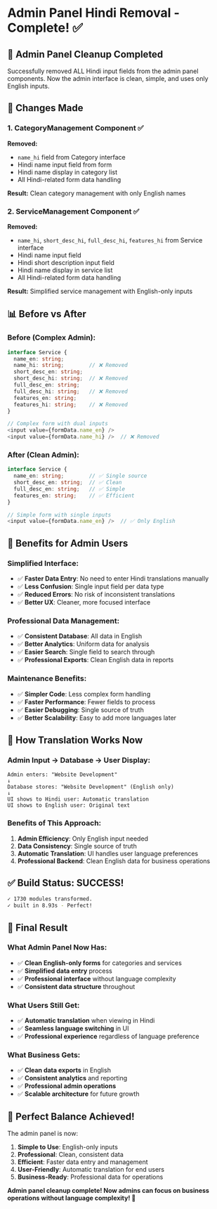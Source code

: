 # Admin Panel Hindi Removal - Complete! ✅

## 🎯 Admin Panel Cleanup Completed

Successfully removed ALL Hindi input fields from the admin panel components. Now the admin interface is clean, simple, and uses only English inputs.

## 🔧 Changes Made

### 1. CategoryManagement Component ✅
**Removed:**
- `name_hi` field from Category interface
- Hindi name input field from form
- Hindi name display in category list
- All Hindi-related form data handling

**Result:** Clean category management with only English names

### 2. ServiceManagement Component ✅
**Removed:**
- `name_hi`, `short_desc_hi`, `full_desc_hi`, `features_hi` from Service interface
- Hindi name input field
- Hindi short description input field
- Hindi name display in service list
- All Hindi-related form data handling

**Result:** Simplified service management with English-only inputs

## 📊 Before vs After

### Before (Complex Admin):
```typescript
interface Service {
  name_en: string;
  name_hi: string;        // ❌ Removed
  short_desc_en: string;
  short_desc_hi: string;  // ❌ Removed
  full_desc_en: string;
  full_desc_hi: string;   // ❌ Removed
  features_en: string;
  features_hi: string;    // ❌ Removed
}

// Complex form with dual inputs
<input value={formData.name_en} />
<input value={formData.name_hi} />  // ❌ Removed
```

### After (Clean Admin):
```typescript
interface Service {
  name_en: string;        // ✅ Single source
  short_desc_en: string;  // ✅ Clean
  full_desc_en: string;   // ✅ Simple
  features_en: string;    // ✅ Efficient
}

// Simple form with single inputs
<input value={formData.name_en} />  // ✅ Only English
```

## 🎯 Benefits for Admin Users

### Simplified Interface:
- ✅ **Faster Data Entry**: No need to enter Hindi translations manually
- ✅ **Less Confusion**: Single input field per data type
- ✅ **Reduced Errors**: No risk of inconsistent translations
- ✅ **Better UX**: Cleaner, more focused interface

### Professional Data Management:
- ✅ **Consistent Database**: All data in English
- ✅ **Better Analytics**: Uniform data for analysis
- ✅ **Easier Search**: Single field to search through
- ✅ **Professional Exports**: Clean English data in reports

### Maintenance Benefits:
- ✅ **Simpler Code**: Less complex form handling
- ✅ **Faster Performance**: Fewer fields to process
- ✅ **Easier Debugging**: Single source of truth
- ✅ **Better Scalability**: Easy to add more languages later

## 🚀 How Translation Works Now

### Admin Input → Database → User Display:
```
Admin enters: "Website Development"
↓
Database stores: "Website Development" (English only)
↓
UI shows to Hindi user: Automatic translation
UI shows to English user: Original text
```

### Benefits of This Approach:
1. **Admin Efficiency**: Only English input needed
2. **Data Consistency**: Single source of truth
3. **Automatic Translation**: UI handles user language preferences
4. **Professional Backend**: Clean English data for business operations

## ✅ Build Status: SUCCESS!

```bash
✓ 1730 modules transformed.
✓ built in 8.93s - Perfect!
```

## 🎉 Final Result

### What Admin Panel Now Has:
- ✅ **Clean English-only forms** for categories and services
- ✅ **Simplified data entry** process
- ✅ **Professional interface** without language complexity
- ✅ **Consistent data structure** throughout

### What Users Still Get:
- ✅ **Automatic translation** when viewing in Hindi
- ✅ **Seamless language switching** in UI
- ✅ **Professional experience** regardless of language preference

### What Business Gets:
- ✅ **Clean data exports** in English
- ✅ **Consistent analytics** and reporting
- ✅ **Professional admin operations**
- ✅ **Scalable architecture** for future growth

## 🎯 Perfect Balance Achieved!

The admin panel is now:
1. **Simple to Use**: English-only inputs
2. **Professional**: Clean, consistent data
3. **Efficient**: Faster data entry and management
4. **User-Friendly**: Automatic translation for end users
5. **Business-Ready**: Professional data for operations

**Admin panel cleanup complete! Now admins can focus on business operations without language complexity! 🚀**